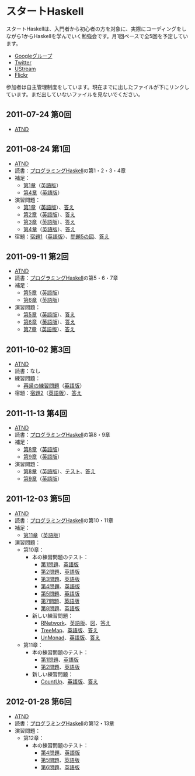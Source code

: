 スタートHaskell
===============

スタートHaskellは、入門者から初心者の方を対象に、実際にコーディングをしながら1からHaskellを学んでいく勉強会です。月1回ペースで全5回を予定しています。

* [Googleグループ](https://groups.google.com/group/start-haskell?hl=ja)
* [Twitter](http://twitter.com/#!/start_haskell)
* [UStream](http://www.ustream.tv/channel/start-haskell)
* [Flickr](http://www.flickr.com/groups/start_haskell/)

参加者は自主管理制度をしています。現在までに出したファイルが下にリンクしています。まだ出していないファイルを見ないでください。

2011-07-24 第0回
----------------

* [ATND](http://atnd.org/events/17468)

2011-08-24 第1回
----------------

* [ATND](http://atnd.org/events/18538)
* 読書：[プログラミングHaskell](http://www.amazon.co.jp/gp/product/4274067815/)の第1・2・3・4章
* 補足：
    * [第1章](https://github.com/yuzutechnology/Community-StartHaskell2011/blob/master/book/supplements/Chapter01-ja.md)（[英語版](https://github.com/yuzutechnology/Community-StartHaskell2011/blob/master/book/supplements/Chapter01-en.md)）
    * [第4章](https://github.com/yuzutechnology/Community-StartHaskell2011/blob/master/book/supplements/Chapter04-ja.md)（[英語版](https://github.com/yuzutechnology/Community-StartHaskell2011/blob/master/book/supplements/Chapter04-en.md)）
* 演習問題：
    * [第1章](https://github.com/yuzutechnology/Community-StartHaskell2011/blob/master/exercises/chapter01/Chapter01-ja.md)（[英語版](https://github.com/yuzutechnology/Community-StartHaskell2011/blob/master/exercises/chapter01/Chapter01-en.md)）、[答え](https://github.com/yuzutechnology/Community-StartHaskell2011/tree/master/exercises/chapter01/solutions)
    * [第2章](https://github.com/yuzutechnology/Community-StartHaskell2011/blob/master/exercises/chapter02/Chapter02-ja.md)（[英語版](https://github.com/yuzutechnology/Community-StartHaskell2011/blob/master/exercises/chapter02/Chapter02-en.md)）、[答え](https://github.com/yuzutechnology/Community-StartHaskell2011/tree/master/exercises/chapter02/solutions)
    * [第3章](https://github.com/yuzutechnology/Community-StartHaskell2011/blob/master/exercises/chapter03/Chapter03-ja.md)（[英語版](https://github.com/yuzutechnology/Community-StartHaskell2011/blob/master/exercises/chapter03/Chapter03-en.md)）、[答え](https://github.com/yuzutechnology/Community-StartHaskell2011/tree/master/exercises/chapter03/solutions)
    * [第4章](https://github.com/yuzutechnology/Community-StartHaskell2011/blob/master/exercises/chapter04/Chapter04-ja.md)（[英語版](https://github.com/yuzutechnology/Community-StartHaskell2011/blob/master/exercises/chapter04/Chapter04-en.md)）、[答え](https://github.com/yuzutechnology/Community-StartHaskell2011/tree/master/exercises/chapter04/solutions)
* 宿題：[宿題1](https://github.com/yuzutechnology/Community-StartHaskell2011/blob/master/homework/homework01/Homework01-ja.md)（[英語版](https://github.com/yuzutechnology/Community-StartHaskell2011/blob/master/homework/homework01/Homework01-en.md)）、[問題5の図](https://github.com/yuzutechnology/Community-StartHaskell2011/blob/master/homework/homework01/Exercise05.png)、[答え](https://github.com/yuzutechnology/Community-StartHaskell2011/tree/master/homework/homework01/solutions)

2011-09-11 第2回
----------------

* [ATND](http://atnd.org/events/19581)
* 読書：[プログラミングHaskell](http://www.amazon.co.jp/gp/product/4274067815/)の第5・6・7章
* 補足：
    * [第5章](https://github.com/yuzutechnology/Community-StartHaskell2011/blob/master/book/supplements/Chapter05-ja.md)（[英語版](https://github.com/yuzutechnology/Community-StartHaskell2011/blob/master/book/supplements/Chapter05-en.md)）
    * [第6章](https://github.com/yuzutechnology/Community-StartHaskell2011/blob/master/book/supplements/Chapter06-ja.md)（[英語版](https://github.com/yuzutechnology/Community-StartHaskell2011/blob/master/book/supplements/Chapter06-en.md)）
* 演習問題：
    * [第5章](https://github.com/yuzutechnology/Community-StartHaskell2011/blob/master/exercises/chapter05/Chapter05-ja.md)（[英語版](https://github.com/yuzutechnology/Community-StartHaskell2011/blob/master/exercises/chapter05/Chapter05-en.md)）、[答え](https://github.com/yuzutechnology/Community-StartHaskell2011/tree/master/exercises/chapter05/solutions)
    * [第6章](https://github.com/yuzutechnology/Community-StartHaskell2011/blob/master/exercises/chapter06/Chapter06-ja.md)（[英語版](https://github.com/yuzutechnology/Community-StartHaskell2011/blob/master/exercises/chapter06/Chapter06-en.md)）、[答え](https://github.com/yuzutechnology/Community-StartHaskell2011/tree/master/exercises/chapter06/solutions)
    * [第7章](https://github.com/yuzutechnology/Community-StartHaskell2011/blob/master/exercises/chapter07/Chapter07-ja.md)（[英語版](https://github.com/yuzutechnology/Community-StartHaskell2011/blob/master/exercises/chapter07/Chapter07-en.md)）、[答え](https://github.com/yuzutechnology/Community-StartHaskell2011/tree/master/exercises/chapter07/solutions)

2011-10-02 第3回
----------------

* [ATND](http://atnd.org/events/20095)
* 読書：なし
* 練習問題：
    * [再帰の練習問題](https://github.com/yuzutechnology/Community-StartHaskell2011/blob/master/exercises/recursion/recursion-ja.lhs)（[英語版](https://github.com/yuzutechnology/Community-StartHaskell2011/blob/master/exercises/recursion/recursion-en.lhs)）
* 宿題：[宿題2](https://github.com/yuzutechnology/Community-StartHaskell2011/blob/master/homework/homework02/Homework02-ja.md)（[英語版](https://github.com/yuzutechnology/Community-StartHaskell2011/blob/master/homework/homework02/Homework02-en.md)）、[答え](https://github.com/yuzutechnology/Community-StartHaskell2011/tree/master/homework/homework02/solutions)

2011-11-13 第4回
----------------

* [ATND](http://atnd.org/events/20992)
* 読書：[プログラミングHaskell](http://www.amazon.co.jp/gp/product/4274067815/)の第8・9章
* 補足：
    * [第8章](https://github.com/yuzutechnology/Community-StartHaskell2011/blob/master/book/supplements/Chapter08-ja.md)（[英語版](https://github.com/yuzutechnology/Community-StartHaskell2011/blob/master/book/supplements/Chapter08-en.md)）
    * [第9章](https://github.com/yuzutechnology/Community-StartHaskell2011/blob/master/book/supplements/Chapter09-ja.md)（[英語版](https://github.com/yuzutechnology/Community-StartHaskell2011/blob/master/book/supplements/Chapter09-en.md)）
* 演習問題：
    * [第8章](https://github.com/yuzutechnology/Community-StartHaskell2011/blob/master/exercises/chapter08/Chapter08-ja.md)（[英語版](https://github.com/yuzutechnology/Community-StartHaskell2011/blob/master/exercises/chapter08/Chapter08-en.md)）、[テスト](https://github.com/yuzutechnology/Community-StartHaskell2011/blob/master/exercises/chapter08/tests)、[答え](https://github.com/yuzutechnology/Community-StartHaskell2011/tree/master/exercises/chapter08/solutions)
    * [第9章](https://github.com/yuzutechnology/Community-StartHaskell2011/blob/master/exercises/chapter09/Chapter09-ja.md)（[英語版](https://github.com/yuzutechnology/Community-StartHaskell2011/blob/master/exercises/chapter09/Chapter09-en.md)）

2011-12-03 第5回
----------------

* [ATND](http://atnd.org/events/22289)
* 読書：[プログラミングHaskell](http://www.amazon.co.jp/gp/product/4274067815/)の第10・11章
* 補足：
    * [第11章](https://github.com/yuzutechnology/Community-StartHaskell2011/blob/master/book/supplements/Chapter11-ja.md)（[英語版](https://github.com/yuzutechnology/Community-StartHaskell2011/blob/master/book/supplements/Chapter11-en.md)）
* 演習問題：
    * 第10章：
        * 本の練習問題のテスト：
            * [第1問題](https://github.com/yuzutechnology/Community-StartHaskell2011/blob/master/exercises/chapter10/book/Exercise01-ja.lhs)、[英語版](https://github.com/yuzutechnology/Community-StartHaskell2011/blob/master/exercises/chapter10/book/Exercise01-en.lhs)
            * [第2問題](https://github.com/yuzutechnology/Community-StartHaskell2011/blob/master/exercises/chapter10/book/Exercise02-ja.lhs)、[英語版](https://github.com/yuzutechnology/Community-StartHaskell2011/blob/master/exercises/chapter10/book/Exercise02-en.lhs)
            * [第3問題](https://github.com/yuzutechnology/Community-StartHaskell2011/blob/master/exercises/chapter10/book/Exercise03-ja.lhs)、[英語版](https://github.com/yuzutechnology/Community-StartHaskell2011/blob/master/exercises/chapter10/book/Exercise03-en.lhs)
            * [第4問題](https://github.com/yuzutechnology/Community-StartHaskell2011/blob/master/exercises/chapter10/book/Exercise04-ja.lhs)、[英語版](https://github.com/yuzutechnology/Community-StartHaskell2011/blob/master/exercises/chapter10/book/Exercise04-en.lhs)
            * [第5問題](https://github.com/yuzutechnology/Community-StartHaskell2011/blob/master/exercises/chapter10/book/Exercise05-ja.lhs)、[英語版](https://github.com/yuzutechnology/Community-StartHaskell2011/blob/master/exercises/chapter10/book/Exercise05-en.lhs)
            * [第7問題](https://github.com/yuzutechnology/Community-StartHaskell2011/blob/master/exercises/chapter10/book/Exercise07-ja.lhs)、[英語版](https://github.com/yuzutechnology/Community-StartHaskell2011/blob/master/exercises/chapter10/book/Exercise07-en.lhs)
            * [第8問題](https://github.com/yuzutechnology/Community-StartHaskell2011/blob/master/exercises/chapter10/book/Exercise08-ja.lhs)、[英語版](https://github.com/yuzutechnology/Community-StartHaskell2011/blob/master/exercises/chapter10/book/Exercise08-en.lhs)
        * 新しい練習問題：
            * [RNetwork](https://github.com/yuzutechnology/Community-StartHaskell2011/blob/master/exercises/chapter10/RNetwork-ja.lhs)、[英語版](https://github.com/yuzutechnology/Community-StartHaskell2011/blob/master/exercises/chapter10/RNetwork-en.lhs)、[図](https://github.com/yuzutechnology/Community-StartHaskell2011/blob/master/exercises/chapter10/RNetwork.png)、[答え](https://github.com/yuzutechnology/Community-StartHaskell2011/blob/master/exercises/chapter10/solutions/RNetwork-tcard.lhs)
            * [TreeMap](https://github.com/yuzutechnology/Community-StartHaskell2011/blob/master/exercises/chapter10/TreeMap-ja.lhs)、[英語版](https://github.com/yuzutechnology/Community-StartHaskell2011/blob/master/exercises/chapter10/TreeMap-en.lhs)、[答え](https://github.com/yuzutechnology/Community-StartHaskell2011/blob/master/exercises/chapter10/solutions/TreeMap-tcard.lhs)
            * [UnMonad](https://github.com/yuzutechnology/Community-StartHaskell2011/blob/master/exercises/chapter10/UnMonad-ja.lhs)、[英語版](https://github.com/yuzutechnology/Community-StartHaskell2011/blob/master/exercises/chapter10/UnMonad-en.lhs)、[答え](https://github.com/yuzutechnology/Community-StartHaskell2011/blob/master/exercises/chapter10/solutions/UnMonad-tcard.lhs)
    * 第11章：
        * 本の練習問題のテスト：
            * [第1問題](https://github.com/yuzutechnology/Community-StartHaskell2011/blob/master/exercises/chapter11/book/Exercise01-ja.lhs)、[英語版](https://github.com/yuzutechnology/Community-StartHaskell2011/blob/master/exercises/chapter11/book/Exercise01-en.lhs)
            * [第2問題](https://github.com/yuzutechnology/Community-StartHaskell2011/blob/master/exercises/chapter11/book/Exercise02-ja.lhs)、[英語版](https://github.com/yuzutechnology/Community-StartHaskell2011/blob/master/exercises/chapter11/book/Exercise02-en.lhs)
        * 新しい練習問題：
            * [CountUp](https://github.com/yuzutechnology/Community-StartHaskell2011/blob/master/exercises/chapter11/CountUp-ja.lhs)、[英語版](https://github.com/yuzutechnology/Community-StartHaskell2011/blob/master/exercises/chapter11/CountUp-en.lhs)、[答え](https://github.com/yuzutechnology/Community-StartHaskell2011/blob/master/exercises/chapter11/solutions/CountUp-tcard.lhs)

2012-01-28 第6回
----------------

* [ATND](http://atnd.org/events/23842)
* 読書：[プログラミングHaskell](http://www.amazon.co.jp/gp/product/4274067815/)の第12・13章
* 演習問題：
    * 第12章：
        * 本の練習問題のテスト：
            * [第4問題](https://github.com/yuzutechnology/Community-StartHaskell2011/blob/master/exercises/chapter12/book/Exercise04-ja.lhs)、[英語版](https://github.com/yuzutechnology/Community-StartHaskell2011/blob/master/exercises/chapter12/book/Exercise04-en.lhs)
            * [第5問題](https://github.com/yuzutechnology/Community-StartHaskell2011/blob/master/exercises/chapter12/book/Exercise05-ja.lhs)、[英語版](https://github.com/yuzutechnology/Community-StartHaskell2011/blob/master/exercises/chapter12/book/Exercise05-en.lhs)
            * [第6問題](https://github.com/yuzutechnology/Community-StartHaskell2011/blob/master/exercises/chapter12/book/Exercise06-ja.lhs)、[英語版](https://github.com/yuzutechnology/Community-StartHaskell2011/blob/master/exercises/chapter12/book/Exercise06-en.lhs)
